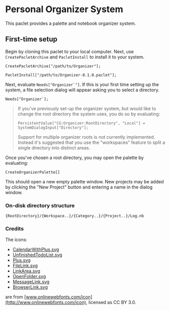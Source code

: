 # Personal Organizer System

This paclet provides a palette and notebook organizer system.

## First-time setup

Begin by cloning this paclet to your local computer. Next, use `CreatePacletArchive` and
`PacletInstall` to install it to your system.

```wolfram
CreatePacletArchive["/path/to/Organizer"];

PacletInstall["/path/to/Organizer-0.1.0.paclet"];
```

Next, evaluate `` Needs["Organizer`"] ``. If this is your first time setting up the system,
a file selection dialog will appear asking you to select a directory.

```wolfram
Needs["Organizer`];
```

> If you've previously set-up the organizer system, but would like to change the root
> directory the system uses, you do so by evaluating:
>
> ```wolfram
> PersistentValue["CG:Organizer:RootDirectory", "Local"] = SystemDialogInput["Directory"];
> ```
>
> Support for multiple organizer roots is not currently implemented. Instead it's suggested
> that you use the "workspaces" feature to split a single directory into distinct areas.

Once you've chosen a root directory, you may open the palette by evaluating:

```wolfram
CreateOrganizerPalette[]
```

This should open a new empty palette window. New projects may be added by clicking the
"New Project" button and entering a name in the dialog window.

### On-disk directory structure

```
{RootDirectory}/{Workspace..}/{Category..}/{Project..}/Log.nb
```

### Credits

The icons:

* [CalendarWithPlus.svg](./Icons/CalendarWithPlus.svg)
* [UnfinishedTodoList.svg](./Icons/UnfinishedTodoList.svg)
* [Plus.svg](./Icons/Plus.svg)
* [FileLink.svg](./Icons/FileLink.svg)
* [LinkArea.svg](./Icons/LinkArea.svg)
* [OpenFolder.svg](./Icons/OpenFolder.svg)
* [MessageLink.svg](./Icons/MessageLink.svg)
* [BrowserLink.svg](./Icons/BrowserLink.svg)

are from [www.onlinewebfonts.com/icon](http://www.onlinewebfonts.com/icon), licensed as
CC BY 3.0.